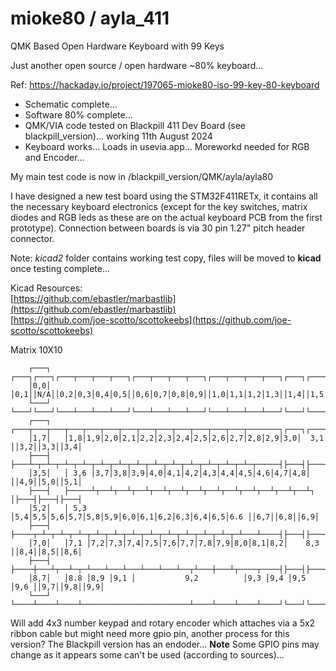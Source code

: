 # mioke80 / ayla_411
QMK Based Open Hardware Keyboard with 99 Keys

Just another open source / open hardware ~80% keyboard...

Ref: https://hackaday.io/project/197065-mioke80-iso-99-key-80-keyboard

+ Schematic complete...  
+ Software 80% complete...  
+ QMK/VIA code tested on Blackpill 411 Dev Board (see blackpill_version)... working 11th August 2024
+ Keyboard works... Loads in usevia.app... Moreworkd needed for RGB and Encoder...

My main test code is now in /blackpill_version/QMK/ayla/ayla80  

I have designed a new test board using the STM32F411RETx, it contains all the necessary keyboard electronics (except for the key switches, matrix diodes and RGB leds as these are on
the actual keyboard PCB from the first prototype). Connection between boards is via 30 pin 1.27" pitch header connector.  

Note: *kicad2* folder contains working test copy, files will be moved to **kicad** once testing complete...  

Kicad Resources:  
[https://github.com/ebastler/marbastlib](https://github.com/ebastler/marbastlib)  
[https://github.com/joe-scotto/scottokeebs](https://github.com/joe-scotto/scottokeebs)

Matrix 10X10
```
    ┌───┐   ┌───┐┌───┐┌───┬───┬───┬───┐┌───┬───┬───┬───┐┌───┬───┬───┬───┐┌───┐┌───┐┌───┐
    │0,0│   │0,1││N/A││0,2│0,3│0,4│0,5││0,6│0,7│0,8│0,9││1,0│1,1│1,2│1,3││1,4││1,5││1,6│
    └───┘   └───┘└───┘└───┴───┴───┴───┘└───┴───┴───┴───┘└───┴───┴───┴───┘└───┘└───┘└───┘
    ┌───┐   ┌───┬───┬───┬───┬───┬───┬───┬───┬───┬───┬───┬───┬───┬───────┐┌───┐┌───┐┌───┐
    │1,7│   │1,8│1,9│2,0│2,1│2,2│2,3│2,4│2,5│2,6│2,7│2,8│2,9│3,0│  3,1  ││3,2││3,3││3,4│
    ├───┤   ├───┴─┬─┴─┬─┴─┬─┴─┬─┴─┬─┴─┬─┴─┬─┴─┬─┴─┬─┴─┬─┴─┬─┴─┬─┴─┬─────┤├───┤├───┤├───┤
    │3,5│   │ 3,6 │3,7│3,8│3,9│4,0│4,1│4,2│4,3│4,4│4,5│4,6│4,7│4,8│     ││4,9││5,0││5,1│
    ├───┤   ├─────┴┬──┴┬──┴┬──┴┬──┴┬──┴┬──┴┬──┴┬──┴┬──┴┬──┴┬──┴┬──┴┐    │├───┤├───┤├───┤
    │5,2│   │ 5,3  │5,4│5,5│5,6│5,7│5,8│5,9│6,0│6,1│6,2│6,3│6,4│6,5│6.6 ││6,7││6,8││6,9│
    ├───┤   ├────┬─┴─┬─┴─┬─┴─┬─┴─┬─┴─┬─┴─┬─┴─┬─┴─┬─┴─┬─┴─┬─┴─┬─┴───┴────┤├───┤├───┤├───┤
    │7,0│   │7,1 │7,2│7,3│7,4│7,5│7,6│7,7│7,8│7,9│8,0│8,1│8,2│    8,3   ││8,4││8,5││8,6│
    ├───┤   ├────┼───┴┬──┴─┬─┴───┴───┴───┴───┴───┴──┬┴───┼───┴┬────┬────┤├───┤├───┤├───┤
    │8,7│   │8.8 │8,9 │9,1 │           9,2          │9,3 │9,4 │9,5 │9,6 ││9,7││9,8││9,9│
    └───┘   └────┴────┴────┴────────────────────────┴────┴────┴────┴────┘└───┘└───┘└───┘
```

Will add 4x3 number keypad and rotary encoder which attaches via a 5x2 ribbon cable but might need more gpio pin, another process for this version?
The Blackpill version has an endoder... 
**Note**
Some GPIO pins may change as it appears some can't be used (according to sources)...

